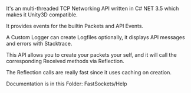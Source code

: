 It's an multi-threaded TCP Networking API written in C# NET 3.5 which makes it Unity3D compatible. 

It provides events for the builtin Packets and API Events.

A Custom Logger can create Logfiles optionally, it displays API messages and errors with Stacktrace. 

This API allows you to create your packets your self, and it will call the corresponding Received methods via Reflection.

The Reflection calls are really fast since it uses caching on creation.

Documentation is in this Folder: FastSockets/Help